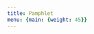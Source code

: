 ```yaml
---
title: Pamphlet
menu: {main: {weight: 45}}
---
```


<!--add blocks of content here to add more sections to the community page -->
